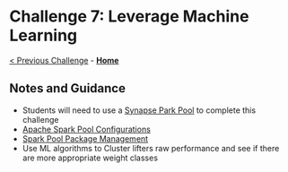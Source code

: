 # Challenge 7: Leverage Machine Learning

[< Previous Challenge](./06-new-data.md) - **[Home](../README.md)**

## Notes and Guidance
- Students will need to use a [Synapse Park Pool](https://docs.microsoft.com/en-us/azure/synapse-analytics/quickstart-create-apache-spark-pool-studio) to complete this challenge
- [Apache Spark Pool Configurations](https://docs.microsoft.com/en-us/azure/synapse-analytics/spark/apache-spark-pool-configurations)
- [Spark Pool Package Management](https://docs.microsoft.com/en-us/azure/synapse-analytics/spark/apache-spark-azure-portal-add-libraries)
- Use ML algorithms to Cluster lifters raw performance and see if there are more appropriate weight classes